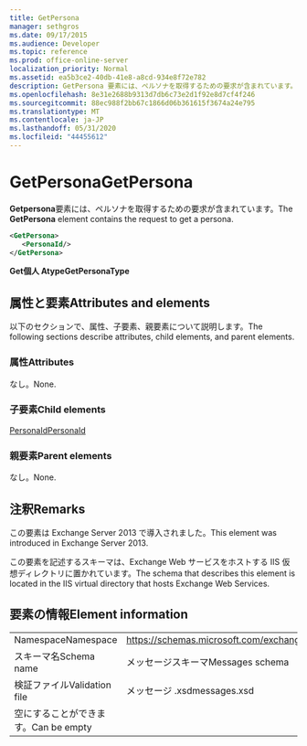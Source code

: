 ```yaml
---
title: GetPersona
manager: sethgros
ms.date: 09/17/2015
ms.audience: Developer
ms.topic: reference
ms.prod: office-online-server
localization_priority: Normal
ms.assetid: ea5b3ce2-40db-41e8-a8cd-934e8f72e782
description: GetPersona 要素には、ペルソナを取得するための要求が含まれています。
ms.openlocfilehash: 8e31e2688b9313d7db6c73e2d1f92e8d7cf4f246
ms.sourcegitcommit: 88ec988f2bb67c1866d06b361615f3674a24e795
ms.translationtype: MT
ms.contentlocale: ja-JP
ms.lasthandoff: 05/31/2020
ms.locfileid: "44455612"
---
```

# <a name="getpersona"></a><span data-ttu-id="d4919-103">GetPersona</span><span class="sxs-lookup"><span data-stu-id="d4919-103">GetPersona</span></span>

<span data-ttu-id="d4919-104">**Getpersona**要素には、ペルソナを取得するための要求が含まれています。</span><span class="sxs-lookup"><span data-stu-id="d4919-104">The **GetPersona** element contains the request to get a persona.</span></span> 
  
```XML
<GetPersona>
   <PersonaId/>
</GetPersona>
```

 <span data-ttu-id="d4919-105">**Get個人 Atype**</span><span class="sxs-lookup"><span data-stu-id="d4919-105">**GetPersonaType**</span></span>
## <a name="attributes-and-elements"></a><span data-ttu-id="d4919-106">属性と要素</span><span class="sxs-lookup"><span data-stu-id="d4919-106">Attributes and elements</span></span>

<span data-ttu-id="d4919-107">以下のセクションで、属性、子要素、親要素について説明します。</span><span class="sxs-lookup"><span data-stu-id="d4919-107">The following sections describe attributes, child elements, and parent elements.</span></span>
  
### <a name="attributes"></a><span data-ttu-id="d4919-108">属性</span><span class="sxs-lookup"><span data-stu-id="d4919-108">Attributes</span></span>

<span data-ttu-id="d4919-109">なし。</span><span class="sxs-lookup"><span data-stu-id="d4919-109">None.</span></span>
  
### <a name="child-elements"></a><span data-ttu-id="d4919-110">子要素</span><span class="sxs-lookup"><span data-stu-id="d4919-110">Child elements</span></span>

[<span data-ttu-id="d4919-111">PersonaId</span><span class="sxs-lookup"><span data-stu-id="d4919-111">PersonaId</span></span>](personaid.md)
  
### <a name="parent-elements"></a><span data-ttu-id="d4919-112">親要素</span><span class="sxs-lookup"><span data-stu-id="d4919-112">Parent elements</span></span>

<span data-ttu-id="d4919-113">なし。</span><span class="sxs-lookup"><span data-stu-id="d4919-113">None.</span></span>
  
## <a name="remarks"></a><span data-ttu-id="d4919-114">注釈</span><span class="sxs-lookup"><span data-stu-id="d4919-114">Remarks</span></span>

<span data-ttu-id="d4919-115">この要素は Exchange Server 2013 で導入されました。</span><span class="sxs-lookup"><span data-stu-id="d4919-115">This element was introduced in Exchange Server 2013.</span></span>
  
<span data-ttu-id="d4919-116">この要素を記述するスキーマは、Exchange Web サービスをホストする IIS 仮想ディレクトリに置かれています。</span><span class="sxs-lookup"><span data-stu-id="d4919-116">The schema that describes this element is located in the IIS virtual directory that hosts Exchange Web Services.</span></span>
  
## <a name="element-information"></a><span data-ttu-id="d4919-117">要素の情報</span><span class="sxs-lookup"><span data-stu-id="d4919-117">Element information</span></span>

|||
|:-----|:-----|
|<span data-ttu-id="d4919-118">Namespace</span><span class="sxs-lookup"><span data-stu-id="d4919-118">Namespace</span></span>  <br/> |https://schemas.microsoft.com/exchange/services/2006/messages  <br/> |
|<span data-ttu-id="d4919-119">スキーマ名</span><span class="sxs-lookup"><span data-stu-id="d4919-119">Schema name</span></span>  <br/> |<span data-ttu-id="d4919-120">メッセージスキーマ</span><span class="sxs-lookup"><span data-stu-id="d4919-120">Messages schema</span></span>  <br/> |
|<span data-ttu-id="d4919-121">検証ファイル</span><span class="sxs-lookup"><span data-stu-id="d4919-121">Validation file</span></span>  <br/> |<span data-ttu-id="d4919-122">メッセージ .xsd</span><span class="sxs-lookup"><span data-stu-id="d4919-122">messages.xsd</span></span>  <br/> |
|<span data-ttu-id="d4919-123">空にすることができます。</span><span class="sxs-lookup"><span data-stu-id="d4919-123">Can be empty</span></span>  <br/> ||
   

